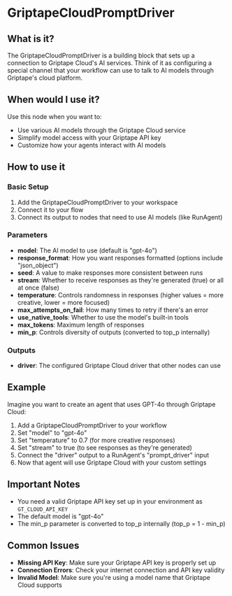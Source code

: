 # GriptapeCloudPromptDriver

## What is it?

The GriptapeCloudPromptDriver is a building block that sets up a connection to Griptape Cloud's AI services. Think of it as configuring a special channel that your workflow can use to talk to AI models through Griptape's cloud platform.

## When would I use it?

Use this node when you want to:

- Use various AI models through the Griptape Cloud service
- Simplify model access with your Griptape API key
- Customize how your agents interact with AI models

## How to use it

### Basic Setup

1. Add the GriptapeCloudPromptDriver to your workspace
2. Connect it to your flow
3. Connect its output to nodes that need to use AI models (like RunAgent)

### Parameters

- **model**: The AI model to use (default is "gpt-4o")
- **response_format**: How you want responses formatted (options include "json_object")
- **seed**: A value to make responses more consistent between runs
- **stream**: Whether to receive responses as they're generated (true) or all at once (false)
- **temperature**: Controls randomness in responses (higher values = more creative, lower = more focused)
- **max_attempts_on_fail**: How many times to retry if there's an error
- **use_native_tools**: Whether to use the model's built-in tools
- **max_tokens**: Maximum length of responses
- **min_p**: Controls diversity of outputs (converted to top_p internally)

### Outputs

- **driver**: The configured Griptape Cloud driver that other nodes can use

## Example

Imagine you want to create an agent that uses GPT-4o through Griptape Cloud:

1. Add a GriptapeCloudPromptDriver to your workflow
1. Set "model" to "gpt-4o"
1. Set "temperature" to 0.7 (for more creative responses)
1. Set "stream" to true (to see responses as they're generated)
1. Connect the "driver" output to a RunAgent's "prompt_driver" input
1. Now that agent will use Griptape Cloud with your custom settings

## Important Notes

- You need a valid Griptape API key set up in your environment as `GT_CLOUD_API_KEY`
- The default model is "gpt-4o"
- The min_p parameter is converted to top_p internally (top_p = 1 - min_p)

## Common Issues

- **Missing API Key**: Make sure your Griptape API key is properly set up
- **Connection Errors**: Check your internet connection and API key validity
- **Invalid Model**: Make sure you're using a model name that Griptape Cloud supports
